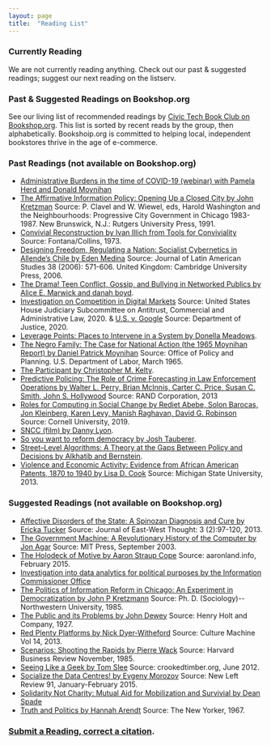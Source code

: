 ```yaml
---
layout: page
title:  "Reading List"
---
```


### Currently Reading

We are not currently reading anything. Check out our past & suggested readings; suggest our next reading on the listserv.

### Past & Suggested Readings on Bookshop.org

See our living list of recommended readings by [Civic Tech Book Club on Bookshop.org](https://bookshop.org/lists/civic-tech-book-club-reading-list). This list is sorted by recent reads by the group, then alphabetically. Bookshoip.org is committed to helping local, independent bookstores thrive in the age of e-commerce.

### Past Readings (not available on Bookshop.org)
* [Administrative Burdens in the time of COVID-19 (webinar) with Pamela Herd and Donald Moynihan](https://www.irp.wisc.edu/resource/administrative-burdens-in-the-time-of-covid-19/)
* [The Affirmative Information Policy: Opening Up a Closed City by John Kretzman](http://civictechbook.club/affirmative-information-policy) Source: P. Clavel and W. Wiewel, eds, Harold Washington and the Neighbourhoods: Progressive City Government in Chicago 1983-1987. New Brunswick, N.J.: Rutgers University Press, 1991.
* [Convivial Reconstruction by Ivan Illich from Tools for Conviviality](http://civictechbook.club/convivial-reconstruction) Source: Fontana/Collins, 1973.
* [Designing Freedom, Regulating a Nation: Socialist Cybernetics in Allende’s Chile by Eden Medina](http://www.informatics.indiana.edu/edenm/EdenMedinaJLASAugust2006.pdf) Source: Journal of Latin American Studies 38 (2006): 571-606. United Kingdom: Cambridge University Press, 2006.
* [The Drama! Teen Conflict, Gossip, and Bullying in Networked Publics by Alice E. Marwick and danah boyd](http://papers.ssrn.com/sol3/papers.cfm?abstract_id=1926349).
* [Investigation on Competition in Digital Markets](https://judiciary.house.gov/uploadedfiles/competition_in_digital_markets.pdf) Source: United States House Judiciary Subcommittee on Antitrust, Commercial and Administrative Law, 2020. & [U.S. v. Google](https://www.justice.gov/opa/press-release/file/1328941/download) Source: Department of Justice, 2020.  
* [Leverage Points: Places to Intervene in a System by Donella Meadows](http://donellameadows.org/archives/leverage-points-places-to-intervene-in-a-system/). 
* [The Negro Family: The Case for National Action (the 1965 Moynihan Report) by Daniel Patrick Moynihan](https://web.stanford.edu/~mrosenfe/Moynihan%27s%20The%20Negro%20Family.pdf) Source: Office of Policy and Planning. U.S. Department of Labor, March 1965.
* [The Participant by Christopher M. Kelty](https://press.uchicago.edu/ucp/books/book/chicago/P/bo44520895.html). 
* [Predictive Policing: The Role of Crime Forecasting in Law Enforcement Operations by Walter L. Perry, Brian McInnis, Carter C. Price, Susan C. Smith, John S. Hollywood](https://www.rand.org/content/dam/rand/pubs/research_reports/RR200/RR233/RAND_RR233.pdf) Source: RAND Corporation, 2013
* [Roles for Computing in Social Change by Rediet Abebe, Solon Barocas, Jon Kleinberg, Karen Levy, Manish Raghavan, David G. Robinson](https://arxiv.org/abs/1912.04883) Source: Cornell University, 2019.
* [SNCC (film) by Danny Lyon](https://vimeo.com/461037507).
* [So you want to reform democracy by Josh Tauberer](https://medium.com/@joshuatauberer/so-you-want-to-reform-democracy-7f3b1ef10597#.qh36p8m0c).
* [Street–Level Algorithms: A Theory at the Gaps Between Policy and Decisions by  Alkhatib and Bernstein](https://dl.acm.org/doi/10.1145/3290605.3300760). 
* [Violence and Economic Activity:  Evidence from African American Patents, 1870 to 1940 by Lisa D. Cook](https://lisadcook.net/wp-content/uploads/2014/02/pats_paper17_1013_final_web.pdf) Source: Michigan State University, 2013.  

### Suggested Readings (not available on Bookshop.org)
* [Affective Disorders of the State: A Spinozan Diagnosis and Cure by Ericka Tucker](http://www.cpp.edu/~jet/Documents/JET/Jet7/Tucker97-119.pdf) Source: Journal of East-West Thought: 3 (2):97-120, 2013.
* [The Government Machine: A Revolutionary History of the Computer by Jon Agar](https://mitpress.mit.edu/books/government-machine) Source: MIT Press, September 2003.  
* [The Holodeck of Motive by Aaron Straup Cope](http://www.aaronland.info/weblog/2015/02/24/effort/) Source: aaronland.info, February 2015.
* [Investigation into data analytics for political purposes by the Information Commissioner Office](https://ico.org.uk/action-weve-taken/investigation-into-data-analytics-for-political-purposes/)
* [The Politics of Information Reform in Chicago: An Experiment in Democratization by John P Kretzmann](https://www.worldcat.org/title/politics-of-information-reform-in-chicago-an-experiment-in-democratization/oclc/14881489) Source: Ph. D. (Sociology)--Northwestern University, 1985.
* [The Public and its Problems by John Dewey](https://bookshop.org/books/the-public-and-its-problems-an-essay-in-political-inquiry/9780804011662?aid=13448) Source: Henry Holt and Company, 1927.
* [Red Plenty Platforms by Nick Dyer-Witheford](https://culturemachine.net/wp-content/uploads/2019/05/511-1153-1-PB.pdf) Source: Culture Machine Vol 14, 2013.
* [Scenarios: Shooting the Rapids by Pierre Wack](https://hbr.org/1985/11/scenarios-shooting-the-rapids/ar/1) Source: Harvard Business Review November, 1985.
* [Seeing Like a Geek by Tom Slee](http://crookedtimber.org/2012/06/25/seeing-like-a-geek/) Source: crookedtimber.org, June 2012. 
* [Socialize the Data Centres! by Evgeny Morozov](http://newleftreview.org/II/91/evgeny-morozov-socialize-the-data-centres) Source: New Left Review 91, January-February 2015.
* [Solidarity Not Charity: Mutual Aid for Mobilization and Survivial by Dean Spade](http://www.deanspade.net/wp-content/uploads/2020/03/Mutual-Aid-Article-Social-Text-Final.pdf)
* [Truth and Politics by Hannah Arendt](https://idanlandau.files.wordpress.com/2014/12/arendt-truth-and-politics.pdf) Source: The New Yorker, 1967.

### [Submit a Reading, correct a citation](https://github.com/rebeccawilliams/bookclub/blob/gh-pages/readinglist.md).
